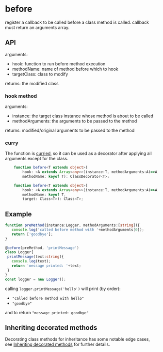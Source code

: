 # before
register a callback to be called before a class method is called. callback must return an arguments array.

## API

arguments:
- hook: function to run before method execution
- methodName: name of method before which to hook
- targetClass: class to modify

returns: the modified class

### hook method

arguments:
- instance: the target class instance whose method is about to be called
- methodArguments: the arguments to be passed to the method

returns: modified/original arguments to be passed to the method

### curry
The function is [curried](https://lodash.com/docs#curry), so it can be used as a decorator after applying all arguments except for the class.

```ts
    function before<T extends object>(
        hook: <A extends Array<any>>(instance:T, methodArguments:A)=>A, 
        methodName: keyof T): ClassDecorator<T>;
 
    function before<T extends object>(
        hook: <A extends Array<any>>(instance:T, methodArguments:A)=>A, 
        methodName: keyof T, 
        target: Class<T>): Class<T>;
 ```

## Example

 ```ts
function preMethod(instance:Logger, methodArguments:[string]){
    console.log('called before method with '+methodArguments[0]);
    return ['goodbye'];
}
  
@before(preMethod, 'printMessage')
class Logger{
  printMessage(text:string){
    console.log(text);
    return 'message printed: '+text;
  }
}
const logger = new Logger();
```
calling `logger.printMessage('hello')` will print (by order):
 - `"called before method with hello"`
 - `"goodbye"`
 
and to return `"message printed: goodbye"`


## Inheriting decorated methods

Decorating class methods for inheritance has some notable edge cases, see [Inheriting decorated methods](inheriting-decorated-methods.md) for further details.
